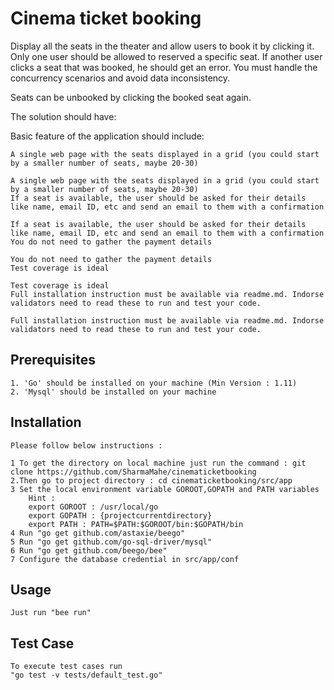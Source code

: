 # Cinema ticket booking
Display all the seats in the theater and allow users to book it by clicking it. Only one user should be allowed to reserved a specific seat.
If another user clicks a seat that was booked, he should get an error. You must handle the concurrency scenarios and avoid data inconsistency.

Seats can be unbooked by clicking the booked seat again.

The solution should have:

Basic feature of the application should include:

    A single web page with the seats displayed in a grid (you could start by a smaller number of seats, maybe 20-30)

    A single web page with the seats displayed in a grid (you could start by a smaller number of seats, maybe 20-30)
    If a seat is available, the user should be asked for their details like name, email ID, etc and send an email to them with a confirmation

    If a seat is available, the user should be asked for their details like name, email ID, etc and send an email to them with a confirmation
    You do not need to gather the payment details

    You do not need to gather the payment details
    Test coverage is ideal

    Test coverage is ideal
    Full installation instruction must be available via readme.md. Indorse validators need to read these to run and test your code.

    Full installation instruction must be available via readme.md. Indorse validators need to read these to run and test your code.

## Prerequisites
    1. 'Go' should be installed on your machine (Min Version : 1.11)
    2. 'Mysql' should be installed on your machine

## Installation
	Please follow below instructions :
	
	1 To get the directory on local machine just run the command : git clone https://github.com/SharmaMahe/cinematicketbooking
	2.Then go to project directory : cd cinematicketbooking/src/app
	3 Set the local environment variable GOROOT,GOPATH and PATH variables 
		Hint :
		export GOROOT : /usr/local/go
		export GOPATH : {projectcurrentdirectory}
		export PATH : PATH=$PATH:$GOROOT/bin:$GOPATH/bin
    4 Run "go get github.com/astaxie/beego"
	5 Run "go get github.com/go-sql-driver/mysql"
	6 Run "go get github.com/beego/bee"
    7 Configure the database credential in src/app/conf
    
## Usage

	Just run "bee run"


## Test Case
	To execute test cases run 
	"go test -v tests/default_test.go"